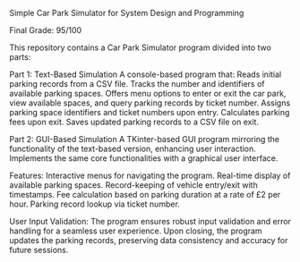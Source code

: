 Simple Car Park Simulator for System Design and Programming 

Final Grade: 95/100

This repository contains a Car Park Simulator program divided into two parts:

Part 1: Text-Based Simulation
A console-based program that:
Reads initial parking records from a CSV file.
Tracks the number and identifiers of available parking spaces.
Offers menu options to enter or exit the car park, view available spaces, and query parking records by ticket number.
Assigns parking space identifiers and ticket numbers upon entry.
Calculates parking fees upon exit.
Saves updated parking records to a CSV file on exit.

Part 2: GUI-Based Simulation
A TKinter-based GUI program mirroring the functionality of the text-based version, enhancing user interaction.
Implements the same core functionalities with a graphical user interface.

Features:
Interactive menus for navigating the program.
Real-time display of available parking spaces.
Record-keeping of vehicle entry/exit with timestamps.
Fee calculation based on parking duration at a rate of £2 per hour.
Parking record lookup via ticket number.

User Input Validation:
The program ensures robust input validation and error handling for a seamless user experience.
Upon closing, the program updates the parking records, preserving data consistency and accuracy for future sessions.
